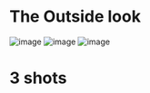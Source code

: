 # The Outside look
![image](https://github.com/user-attachments/assets/b61c060b-b71e-4069-ade2-a4864fcb3fed)
![image](https://github.com/user-attachments/assets/9bcaf2c7-17af-4166-a540-e11ba5b80f23)
![image](https://github.com/user-attachments/assets/b26c066b-d26d-4ab7-b1c5-8c82730d2445)
# 3 shots
